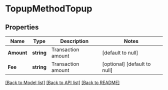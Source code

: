 # TopupMethodTopup

## Properties
Name | Type | Description | Notes
------------ | ------------- | ------------- | -------------
**Amount** | **string** | Transaction amount  | [default to null]
**Fee** | **string** | Transaction amount  | [optional] [default to null]

[[Back to Model list]](../README.md#documentation-for-models) [[Back to API list]](../README.md#documentation-for-api-endpoints) [[Back to README]](../README.md)

